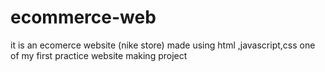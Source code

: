 # ecommerce-web
it is an ecomerce website (nike store) made using html ,javascript,css one of my first practice website making project
